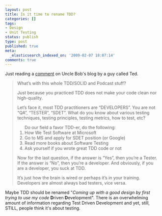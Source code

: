 ```yaml
---
layout: post
title: Is it time to rename TDD?
categories: []
tags:
- Design
- Unit Testing
status: publish
type: post
published: true
meta:
  _elasticsearch_indexed_on: '2009-02-07 18:07:14'
comments: true
---
```

<p>Just reading a <a href="http://blog.objectmentor.com/articles/2009/02/06/on-open-letter-to-joel-spolsky-and-jeff-atwood">comment</a> on Uncle Bob's blog by a guy called Ted. </p>  <blockquote>   <p>What&#8217;s with this whole TDD/SOLID and Podcast stuff?</p>    <p>Just because you practiced TDD does not make your code clean nor high-quality.</p>    <p>Let&#8217;s face it, most TDD practitioners are &#8220;DEVELOPERS&#8221;. You are not &#8220;QA&#8221;, &#8220;TESTER&#8221;, &#8220;SDET&#8221;. What do you know about various testing techniques, testing principles, testing metrics, how to test, etc? </p>    <ol>Do our field a favor TDD-er, do the following:      <li>How We Test Software at Microsoft </li>      <li>Go to MS and apply for SDET position (or Google) </li>      <li>Read more books about Software Testing </li>      <li>Ask yourself if you wrote great TDD code or not </li>   </ol>    <p>Now for the last question, if the answer is &#8220;Yes&#8221;, then you&#8217;re a Tester. If the answer is &#8220;No&#8221;, then you&#8217;re a developer. And obviously, if you are a developer, you suck at TDD.</p>    <p>It&#8217;s just how the brain is wired or perhaps it&#8217;s in your training. Developers are almost always bad testers, vice versa.</p> </blockquote>  <p>Maybe TDD should be renamed &quot;<em>Coming up with a good design by first trying to use my code </em><strong>D</strong>riven <strong>D</strong>evelopment&quot;. There is an overwhelming amount of information regarding Test Driven Development and yet, still, STILL, people think it's about testing. </p>

